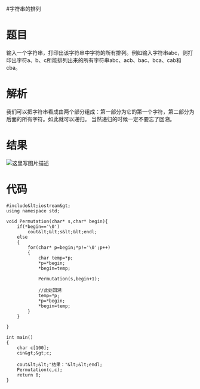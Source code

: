 #字符串的排列
# 题目

输入一个字符串，打印出该字符串中字符的所有排列。例如输入字符串abc，则打印出字符a、b、c所能排列出来的所有字符串abc、acb、bac、bca、cab和cba。

# 解析

我们可以把字符串看成由两个部分组成：第一部分为它的第一个字符，第二部分为后面的所有字符。如此就可以递归。  当然递归的时候一定不要忘了回溯。

# 结果

<img src="https://raw.githubusercontent.com/Double2hao/xujiajia_blog/main/img/16209911929090.png " alt="这里写图片描述" title="">

# 代码

```
#include&lt;iostream&gt;
using namespace std;

void Permutation(char* s,char* begin){
    if(*begin=='\0')
        cout&lt;&lt;s&lt;&lt;endl;
    else
    {
        for(char* p=begin;*p!='\0';p++)
        {
            char temp=*p;
            *p=*begin;
            *begin=temp;

            Permutation(s,begin+1);

            //此处回溯
            temp=*p;
            *p=*begin;
            *begin=temp;
        }
    }

}

int main()
{
    char c[100];
    cin&gt;&gt;c;

    cout&lt;&lt;"结果："&lt;&lt;endl;
    Permutation(c,c);
    return 0;
}

```